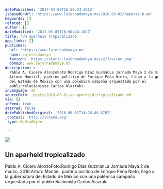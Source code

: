 ```yaml
---
datePublished: '2017-03-09T16:50:34.361Z'
isBasedOnUrl: 'https://www.lajornadamaya.mx/2016-03-02/Reporte-8-am'
keywords: []
related: []
author: []
dateModified: '2017-03-09T16:50:24.102Z'
title: 'Un aparheid tropicalizado '
app_links: []
publisher:
  url: 'https://www.lajornadamaya.mx'
  name: Lajornadamaya
  favicon: 'https://static.lajornadamaya.mx/v2/favicon.png'
  domain: www.lajornadamaya.mx
description: >-
  Pablo A. Cicero AlonzoFoto:Rodrigo Díaz GuzmánLa Jornada Maya 2 de marzo, 2016
  Arturo Montiel, padrino político de Enrique Peña Nieto, llegó a la gubernatura
  del Estado de México con una polémica campaña orquestada por el
  publirrelacionista Carlos Alazraki.
inLanguage: es
sourcePath: _posts/2016-06-01-un-aparheid-tropicalizado.md
via: {}
inFeed: true
starred: false
datePublishedOriginal: '2016-06-01T14:26:46.676Z'
_context: 'http://schema.org'
_type: MediaObject

---
```

<article style=""><img src="https://s3-us-west-2.amazonaws.com/the-grid-img/p/aea0b717b27ee2ae2a90538159a307f1420bf43f.jpg" /><h1>Un aparheid tropicalizado </h1><p>Pablo A. Cicero AlonzoFoto:Rodrigo Díaz GuzmánLa Jornada Maya 2 de marzo, 2016 Arturo Montiel, padrino político de Enrique Peña Nieto, llegó a la gubernatura del Estado de México con una polémica campaña orquestada por el publirrelacionista Carlos Alazraki.</p></article>